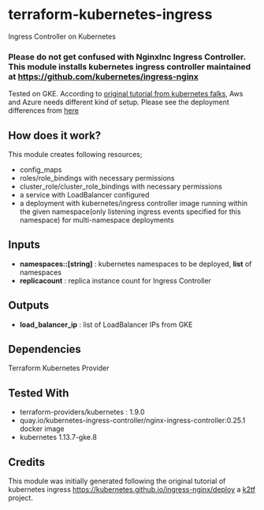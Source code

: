# terraform-kubernetes-ingress
Ingress Controller on Kubernetes

### Please do not get confused with NginxInc Ingress Controller. This module installs kubernetes ingress controller maintained at https://github.com/kubernetes/ingress-nginx

Tested on GKE. According to [original tutorial from kubernetes falks](https://kubernetes.github.io/ingress-nginx/deploy/), Aws and Azure needs different kind of setup. Please see the deployment differences from [here](https://kubernetes.github.io/ingress-nginx/deploy/)  


## How does it work?

This module creates following resources;

- config_maps
- roles/role_bindings with necessary permissions
- cluster_role/cluster_role_bindings with necessary permissions
- a service with LoadBalancer configured
- a deployment with kubernetes/ingress controller image running within the given namespace(only listening ingress events specified for this namespace) for multi-namespace deployments

## Inputs

- **namespaces::[string]**    : kubernetes namespaces to be deployed, **list** of namespaces
- **replicacount**            : replica instance count for Ingress Controller

## Outputs

- **load_balancer_ip**        : list of LoadBalancer IPs from GKE

## Dependencies

Terraform Kubernetes Provider

## Tested With

- terraform-providers/kubernetes : 1.9.0
- quay.io/kubernetes-ingress-controller/nginx-ingress-controller:0.25.1	docker image
- kubernetes 1.13.7-gke.8

## Credits

This module was initially generated following the original tutorial of kubernetes ingress https://kubernetes.github.io/ingress-nginx/deploy a [k2tf](https://github.com/sl1pm4t/k2tf) project.
